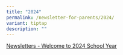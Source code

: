 ```yaml
---
title: "2024"
permalink: /newsletter-for-parents/2024/
variant: tiptap
description: ""
---
```

<p><a href="/files/Newsletter to Parents/2024/Letter_to_Parents___Welcome_to_2024_School_Year.pdf" rel="noopener noreferrer nofollow" target="_blank">Newsletters - Welcome to 2024 School Year</a></p>